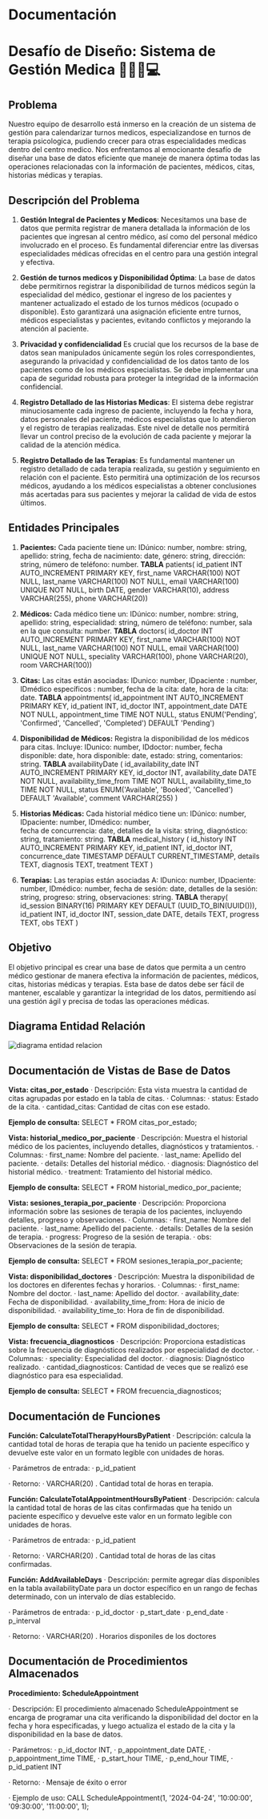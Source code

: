 # Documentación

# Desafío de Diseño: Sistema de Gestión Medica 👩🏽‍⚕️💻

## Problema
Nuestro equipo de desarrollo está inmerso en la creación de un sistema de gestión para calendarizar turnos medicos, especializandose en turnos de terapia psicologica, pudiendo crecer para otras especialidades medicas dentro del centro medico. Nos enfrentamos al emocionante desafío de diseñar una base de datos eficiente que maneje de manera óptima todas las operaciones relacionadas con la información de pacientes, médicos, citas, historias médicas y terapias.

## Descripción del Problema
1. **Gestión Integral de Pacientes y Medicos**:
   Necesitamos una base de datos que permita registrar de manera detallada la información de los pacientes que ingresan al centro médico, así como del personal médico involucrado en el proceso. Es fundamental diferenciar entre las diversas especialidades médicas ofrecidas en el centro para una gestión integral y efectiva.

2. **Gestión de turnos medicos y Disponibilidad Óptima**:
   La base de datos debe permitirnos registrar la disponibilidad de turnos médicos según la especialidad del médico, gestionar el ingreso de los pacientes y mantener actualizado el estado de los turnos médicos (ocupado o disponible). Esto garantizará una asignación eficiente entre turnos, médicos especialistas y pacientes, evitando conflictos y mejorando la atención al paciente.

3. **Privacidad y confidencialidad**
    Es crucial que los recursos de la base de datos sean manipulados únicamente según los roles correspondientes, asegurando la privacidad y confidencialidad de los datos tanto de los pacientes como de los médicos especialistas. Se debe implementar una capa de seguridad robusta para proteger la integridad de la información confidencial.

4. **Registro Detallado de las Historias Medicas**:
   El sistema debe registrar minuciosamente cada ingreso de paciente, incluyendo la fecha y hora, datos personales del paciente, médicos especialistas que lo atendieron y el registro de terapias realizadas. Este nivel de detalle nos permitirá llevar un control preciso de la evolución de cada paciente y mejorar la calidad de la atención médica.

5. **Registro Detallado de las Terapias**:
    Es fundamental mantener un registro detallado de cada terapia realizada, su gestión y seguimiento en relación con el paciente. Esto permitirá una optimización de los recursos médicos, ayudando a los médicos especialistas a obtener conclusiones más acertadas para sus pacientes y mejorar la calidad de vida de estos últimos.

## Entidades Principales

1. **Pacientes:**
    Cada paciente tiene un: 
    IDúnico: number,
    nombre: string, 
    apellido: string, 
    fecha de nacimiento: date, 
    género: string, 
    dirección: string, 
    número de teléfono: number.
        **TABLA**
        patients(
        id_patient INT AUTO_INCREMENT PRIMARY KEY,
        first_name VARCHAR(100) NOT NULL,
        last_name VARCHAR(100) NOT NULL,
        email VARCHAR(100) UNIQUE NOT NULL,
        birth DATE,
        gender VARCHAR(10),
        address VARCHAR(255),
        phone VARCHAR(20))

2. **Médicos:**
    Cada médico tiene un:
    IDúnico: number, 
    nombre: string, 
    apellido: string, 
    especialidad: string, 
    número de teléfono: number,
    sala en la que consulta: number.
        **TABLA**
        doctors(
        id_doctor INT AUTO_INCREMENT PRIMARY KEY,
        first_name VARCHAR(100) NOT NULL,
        last_name VARCHAR(100) NOT NULL,
        email VARCHAR(100) UNIQUE NOT NULL,
        speciality VARCHAR(100),
        phone VARCHAR(20),
        room VARCHAR(100))

3. **Citas:**
    Las citas están asociadas: 
    IDunico: number,
    IDpaciente : number, 
    IDmédico específicos : number, 
    fecha de la cita: date, 
    hora de la cita: date.
        **TABLA**
        appointments(
        id_appointment INT AUTO_INCREMENT PRIMARY KEY,
        id_patient INT,
        id_doctor INT,
        appointment_date DATE NOT NULL,
        appointment_time TIME NOT NULL,
        status ENUM('Pending', 'Confirmed', 'Cancelled', 'Completed') DEFAULT 'Pending')
    
4. **Disponibilidad de Médicos:**
    Registra la disponibilidad de los médicos para citas.
    Incluye:
    IDunico: number, 
    IDdoctor: number, 
    fecha disponible: date, 
    hora disponible: date,
    estado: string,
    comentarios: string.
        **TABLA**
        availabilityDate (
        id_availability_date INT AUTO_INCREMENT PRIMARY KEY,
        id_doctor INT,
        availability_date DATE NOT NULL,
        availability_time_from TIME NOT NULL,
        availability_time_to TIME NOT NULL,
        status ENUM('Available', 'Booked', 'Cancelled') DEFAULT 'Available',
        comment VARCHAR(255)
        )

5. **Historias Médicas:**
    Cada historial médico tiene un:
    IDúnico: number,  
    IDpaciente: number, 
    IDmédico: number,  
    fecha de concurrencia: date, 
    detalles de la visita: string, 
    diagnóstico: string,
    tratamiento: string.
        **TABLA**
        medical_history (
        id_history INT AUTO_INCREMENT PRIMARY KEY,
        id_patient INT,
        id_doctor INT,
        concurrence_date TIMESTAMP DEFAULT CURRENT_TIMESTAMP,
        details TEXT,
        diagnosis TEXT,
        treatment TEXT
        )

6. **Terapias:**
    Las terapias están asociadas A:
    IDunico: number,
    IDpaciente: number, 
    IDmédico: number,
    fecha de sesión: date, 
    detalles de la sesión: string, 
    progreso: string,
    observaciones: string.
        **TABLA**
        therapy(
        id_session BINARY(16) PRIMARY KEY DEFAULT (UUID_TO_BIN(UUID())),
        id_patient INT,
        id_doctor INT,
        session_date DATE,
        details TEXT,
        progress TEXT,
        obs TEXT
        )

## Objetivo
El objetivo principal es crear una base de datos que permita a un centro médico gestionar de manera efectiva la información de pacientes, médicos, citas, historias médicas y terapias. Esta base de datos debe ser fácil de mantener, escalable y garantizar la integridad de los datos, permitiendo así una gestión ágil y precisa de todas las operaciones médicas.


## Diagrama Entidad Relación

![diagrama entidad relacion](./public/images/DiagramaEntidadRelacion.png)


## Documentación de Vistas de Base de Datos
**Vista: citas_por_estado**
· Descripción: Esta vista muestra la cantidad de citas agrupadas por estado en la tabla de citas.
· Columnas:
 · status: Estado de la cita.
 · cantidad_citas: Cantidad de citas con ese estado.

**Ejemplo de consulta:**
SELECT * FROM citas_por_estado;

**Vista: historial_medico_por_paciente**
· Descripción: Muestra el historial médico de los pacientes, incluyendo detalles, diagnósticos y tratamientos.
· Columnas:
 · first_name: Nombre del paciente.
 · last_name: Apellido del paciente.
 · details: Detalles del historial médico.
 · diagnosis: Diagnóstico del historial médico.
 · treatment: Tratamiento del historial médico.

**Ejemplo de consulta:**
SELECT * FROM historial_medico_por_paciente;

**Vista: sesiones_terapia_por_paciente**
· Descripción: Proporciona información sobre las sesiones de terapia de los pacientes, incluyendo detalles, progreso y observaciones.
· Columnas:
 · first_name: Nombre del paciente.
 · last_name: Apellido del paciente.
 · details: Detalles de la sesión de terapia.
 · progress: Progreso de la sesión de terapia.
 · obs: Observaciones de la sesión de terapia.

**Ejemplo de consulta:**
SELECT * FROM sesiones_terapia_por_paciente;

**Vista: disponibilidad_doctores**
· Descripción: Muestra la disponibilidad de los doctores en diferentes fechas y horarios.
· Columnas:
 · first_name: Nombre del doctor.
 · last_name: Apellido del doctor.
 · availability_date: Fecha de disponibilidad.
 · availability_time_from: Hora de inicio de disponibilidad.
 · availability_time_to: Hora de fin de disponibilidad.

 **Ejemplo de consulta:**
SELECT * FROM disponibilidad_doctores;

**Vista: frecuencia_diagnosticos**
· Descripción: Proporciona estadísticas sobre la frecuencia de diagnósticos realizados por especialidad de doctor.
· Columnas:
 · speciality: Especialidad del doctor.
 · diagnosis: Diagnóstico realizado.
 · cantidad_diagnosticos: Cantidad de veces que se realizó ese diagnóstico para esa especialidad.

**Ejemplo de consulta:**
SELECT * FROM frecuencia_diagnosticos;

## Documentación de Funciones

**Función: CalculateTotalTherapyHoursByPatient**
· Descripción: calcula la cantidad total de horas de terapia que ha tenido un paciente específico y devuelve este valor en un formato legible con unidades de horas.

· Parámetros de entrada:
 · p_id_patient

· Retorno: 
 · VARCHAR(20) . Cantidad total de horas en terapia.

**Función: CalculateTotalAppointmentHoursByPatient**
· Descripción: calcula la cantidad total de horas de las citas confirmadas que ha tenido un paciente específico y devuelve este valor en un formato legible con unidades de horas.

· Parámetros de entrada:
 · p_id_patient

· Retorno: 
 · VARCHAR(20) . Cantidad total de horas de las citas confirmadas.

**Función: AddAvailableDays**
· Descripción: permite agregar días disponibles en la tabla availabilityDate para un doctor específico en un rango de fechas determinado, con un intervalo de días establecido.

· Parámetros de entrada:
 · p_id_doctor
 · p_start_date
 · p_end_date
 · p_interval

· Retorno:
 · VARCHAR(20) . Horarios disponiles de los doctores 

## Documentación de Procedimientos Almacenados

**Procedimiento: ScheduleAppointment**

· Descripción: El procedimiento almacenado ScheduleAppointment se encarga de programar una cita verificando la disponibilidad del doctor en la fecha y hora especificadas, y luego actualiza el estado de la cita y la disponibilidad en la base de datos.

· Parámetros:
   · p_id_doctor INT,
   · p_appointment_date DATE,
   · p_appointment_time TIME,
   · p_start_hour TIME,
   · p_end_hour TIME,
   · p_id_patient INT

· Retorno:
   · Mensaje de éxito o error

· Ejemplo de uso:
CALL ScheduleAppointment(1, '2024-04-24', '10:00:00', '09:30:00', '11:00:00', 1);


